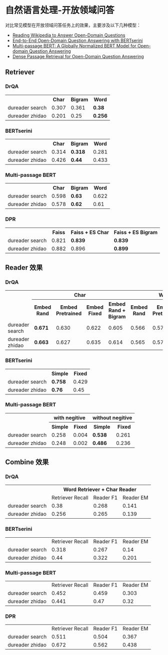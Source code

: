 # 自然语言处理-开放领域问答

对比常见模型在开放领域问答任务上的效果，主要涉及以下几种模型：

- [Reading Wikipedia to Answer Open-Domain Questions](https://arxiv.org/pdf/1704.00051v2.pdf)
- [End-to-End Open-Domain Question Answering with BERTserini](https://arxiv.org/pdf/1902.01718.pdf)
- [Multi-passage BERT: A Globally Normalized BERT Model for Open-domain Question Answering](https://arxiv.org/pdf/1908.08167.pdf)
- [Dense Passage Retrieval for Open-Domain Question Answering](https://arxiv.org/pdf/2004.04906.pdf)

## Retriever

### DrQA

<table>
    <tr>
        <th></th>
        <th>Char</th>
        <th>Bigram</th>
        <th>Word</th>
    </tr>
    <tr>
        <td>dureader search</td>
        <td>0.307</td>
        <td>0.361</td>
        <td><b>0.38</b></td>
    </tr>
    <tr>
        <td>dureader zhidao</td>
        <td>0.201</td>
        <td>0.25</td>
        <td><b>0.256</b></td>
    </tr>
</table>

### BERTserini

<table>
    <tr>
        <th></th>
        <th>Char</th>
        <th>Bigram</th>
        <th>Word</th>
    </tr>
    <tr>
        <td>dureader search</td>
        <td>0.314</td>
        <td><b>0.318</b></td>
        <td>0.281</td>
    </tr>
    <tr>
        <td>dureader zhidao</td>
        <td>0.426</td>
        <td><b>0.44</b></td>
        <td>0.433</td>
    </tr>
</table>

### Multi-passage BERT

<table>
    <tr>
        <th></th>
        <th>Char</th>
        <th>Bigram</th>
        <th>Word</th>
    </tr>
    <tr>
        <td>dureader search</td>
        <td>0.598</td>
        <td><b>0.63</b></td>
        <td>0.622</td>
    </tr>
    <tr>
        <td>dureader zhidao</td>
        <td>0.578</td>
        <td><b>0.62</b></td>
        <td>0.61</td>
    </tr>
</table>


### DPR

<table>
    <tr>
        <th></th>
        <th>Faiss</th>
        <th>Faiss + ES Char</th>
        <th>Faiss + ES Bigram</th>
    </tr>
    <tr>
        <td>dureader search</td>
        <td>0.821</td>
        <td><b>0.839</b></td>
        <td><b>0.839</b></td>
    </tr>
    <tr>
        <td>dureader zhidao</td>
        <td>0.882</td>
        <td>0.896</td>
        <td><b>0.899</b></td>
    </tr>
</table>


## Reader 效果

### DrQA

<table>
    <tr>
        <th rowspan="2"></th>
        <th rowspan="" colspan="4">Char</th>
        <th rowspan="" colspan="3">Word</th>
    </tr>
    <tr>
        <th>Embed Rand</th>
        <th>Embed Pretrained</th>
        <th>Embed Fixed</th>
        <th>Embed Rand + Bigram</th>
        <th>Embed Rand</th>
        <th>Embed Pretrained</th>
        <th>Embed Fixed</th>
    </tr>
    <tr>
        <td>dureader search</td>
        <td><b>0.671</b></td>
        <td>0.630</td>
        <td>0.622</td>
        <td>0.605</td>
        <td>0.566</td>
        <td>0.577</td>
        <td>0.57</td>
    </tr>
    <tr>
        <td>dureader zhidao</td>
        <td><b>0.663</b></td>
        <td>0.627</td>
        <td>0.635</td>
        <td>0.614</td>
        <td>0.565</td>
        <td>0.574</td>
        <td>0.565</td>
    </tr>
</table>

### BERTserini

<table>
    <tr>
        <th></th>
        <th>Simple</th>
        <th>Fixed</th>
    </tr>
    <tr>
        <td>dureader search</td>
        <td><b>0.758</b></td>
        <td>0.429</td>
    </tr>
    <tr>
        <td>dureader zhidao</td>
        <td><b>0.76</b></td>
        <td>0.45</td>
    </tr>
</table>

### Multi-passage BERT

<table>
    <tr>
        <th rowspan="2"></th>
        <th colspan="2">with negitive</th>
        <th colspan="2">without negitive</th>
    </tr>
    <tr>
        <th>Simple</th>
        <th>Fixed</th>
        <th>Simple</th>
        <th>Fixed</th>
    </tr>
    <tr>
        <td>dureader search</td>
        <td>0.258</td>
        <td>0.004</td>
        <td><b>0.538</b></td>
        <td>0.261</td>
    </tr>
    <tr>
        <td>dureader zhidao</td>
        <td>0.248</td>
        <td>0.002</td>
        <td><b>0.486</b></td>
        <td>0.236</td>
    </tr>
</table>

## Combine 效果

### DrQA

<table>
    <tr>
        <th rowspan="2"></th>
        <th rowspan="" colspan="3">Word Retriever + Char Reader</th>
    </tr>
    <tr>
        <td>Retriever Recall</td>
        <td>Reader F1</td>
        <td>Reader EM</td>
    </tr>
    <tr>
        <td>dureader search</td>
        <td>0.38</td>
        <td>0.268</td>
        <td>0.141</td>
    </tr>
    <tr>
        <td>dureader zhidao</td>
        <td>0.256</td>
        <td>0.265</td>
        <td>0.139</td>
    </tr>
</table>

### BERTserini

<table>
    <tr>
        <td></td>
        <td>Retriever Recall</td>
        <td>Reader F1</td>
        <td>Reader EM</td>
    </tr>
    <tr>
        <td>dureader search</td>
        <td>0.318</td>
        <td>0.267</td>
        <td>0.14</td>
    </tr>
    <tr>
        <td>dureader zhidao</td>
        <td>0.44</td>
        <td>0.322</td>
        <td>0.201</td>
    </tr>
</table>

### Multi-passage BERT

<table>
    <tr>
        <td></td>
        <td>Retriever Recall</td>
        <td>Reader F1</td>
        <td>Reader EM</td>
    </tr>
    <tr>
        <td>dureader search</td>
        <td>0.452</td>
        <td>0.459</td>
        <td>0.303</td>
    </tr>
    <tr>
        <td>dureader zhidao</td>
        <td>0.441</td>
        <td>0.47</td>
        <td>0.32</td>
    </tr>
</table>


### DPR

<table>
    <tr>
        <td></td>
        <td>Retriever Recall</td>
        <td>Reader F1</td>
        <td>Reader EM</td>
    </tr>
    <tr>
        <td>dureader search</td>
        <td>0.511</td>
        <td>0.504</td>
        <td>0.367</td>
    </tr>
    <tr>
        <td>dureader zhidao</td>
        <td>0.672</td>
        <td>0.562</td>
        <td>0.438</td>
    </tr>
</table>
